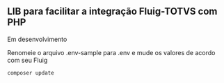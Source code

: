 ## LIB para facilitar a integração Fluig-TOTVS com PHP

Em desenvolvimento

Renomeie o arquivo .env-sample para .env e mude os valores de acordo com seu Fluig

 ```bash
composer update
 ```